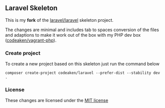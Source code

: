 ## Laravel Skeleton
This is my **fork** of the [laravel/laravel](http://github.com/laravel/laravel) skeleton project.

The changes are minimal and includes tab to spaces conversion of the files and adaptions to make it work out of the box with my PHP dev box ([codeaken/vagrant-php](http://github.com/codeaken/vagrant-php)).

### Create project
To create a new project based on this skeleton just run the command below

    composer create-project codeaken/laravel --prefer-dist --stability dev .

### License
These changes are licensed under the [MIT license](http://opensource.org/licenses/MIT)
